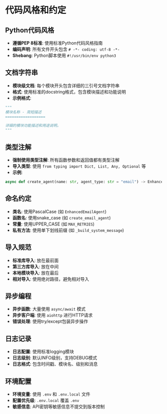 # 代码风格和约定

## Python代码风格
- **遵循PEP 8标准**: 使用标准Python代码风格指南
- **编码声明**: 所有文件开头包含 `# -*- coding: utf-8 -*-`
- **Shebang**: Python脚本使用 `#!/usr/bin/env python3`

## 文档字符串
- **模块级文档**: 每个模块开头包含详细的三引号文档字符串
- **格式**: 使用标准的docstring格式，包含模块描述和功能说明
- **示例格式**:
```python
"""
模块名称 - 简短描述
==================

详细的模块功能描述和用途说明。
"""
```

## 类型注解
- **强制使用类型注解**: 所有函数参数和返回值都有类型注解
- **导入类型**: 使用 `from typing import Dict, List, Any, Optional` 等
- **示例**:
```python
async def create_agent(name: str, agent_type: str = "email") -> EnhancedEmailAgent:
```

## 命名约定
- **类名**: 使用PascalCase (如 `EnhancedEmailAgent`)
- **函数名**: 使用snake_case (如 `create_email_agent`)
- **常量**: 使用UPPER_CASE (如 `MAX_RETRIES`)
- **私有方法**: 使用单下划线前缀 (如 `_build_system_message`)

## 导入规范
- **标准库导入**: 放在最前面
- **第三方库导入**: 放在中间
- **本地模块导入**: 放在最后
- **相对导入**: 使用绝对路径，避免相对导入

## 异步编程
- **异步函数**: 大量使用 `async/await` 模式
- **异步客户端**: 使用 `aiohttp` 进行HTTP请求
- **错误处理**: 使用try/except包装异步操作

## 日志记录
- **日志配置**: 使用标准logging模块
- **日志级别**: 默认INFO级别，支持DEBUG模式
- **日志格式**: 包含时间戳、模块名、级别和消息

## 环境配置
- **环境变量**: 使用 `.env` 和 `.env.local` 文件
- **配置优先级**: `.env.local` 覆盖 `.env`
- **敏感信息**: API密钥等敏感信息不提交到版本控制
